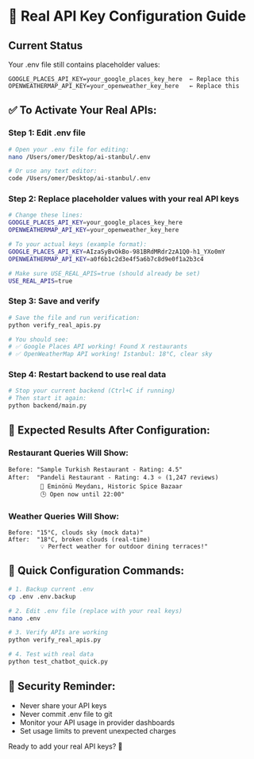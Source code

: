 # 🔑 Real API Key Configuration Guide

## Current Status
Your .env file still contains placeholder values:
```
GOOGLE_PLACES_API_KEY=your_google_places_key_here  ← Replace this
OPENWEATHERMAP_API_KEY=your_openweather_key_here   ← Replace this
```

## ✅ To Activate Your Real APIs:

### Step 1: Edit .env file
```bash
# Open your .env file for editing:
nano /Users/omer/Desktop/ai-stanbul/.env

# Or use any text editor:
code /Users/omer/Desktop/ai-stanbul/.env
```

### Step 2: Replace placeholder values with your real API keys
```bash
# Change these lines:
GOOGLE_PLACES_API_KEY=your_google_places_key_here
OPENWEATHERMAP_API_KEY=your_openweather_key_here

# To your actual keys (example format):
GOOGLE_PLACES_API_KEY=AIzaSyBvOkBo-981BRdMRdr2zA1Q0-h1_YXo0mY
OPENWEATHERMAP_API_KEY=a0f6b1c2d3e4f5a6b7c8d9e0f1a2b3c4

# Make sure USE_REAL_APIS=true (should already be set)
USE_REAL_APIS=true
```

### Step 3: Save and verify
```bash
# Save the file and run verification:
python verify_real_apis.py

# You should see:
# ✅ Google Places API working! Found X restaurants
# ✅ OpenWeatherMap API working! Istanbul: 18°C, clear sky
```

### Step 4: Restart backend to use real data
```bash
# Stop your current backend (Ctrl+C if running)
# Then start it again:
python backend/main.py
```

## 🎯 Expected Results After Configuration:

### Restaurant Queries Will Show:
```
Before: "Sample Turkish Restaurant - Rating: 4.5"
After:  "Pandeli Restaurant - Rating: 4.3 ⭐ (1,247 reviews)
         📍 Eminönü Meydanı, Historic Spice Bazaar
         🕒 Open now until 22:00"
```

### Weather Queries Will Show:
```
Before: "15°C, clouds sky (mock data)"
After:  "18°C, broken clouds (real-time)
         💡 Perfect weather for outdoor dining terraces!"
```

## 🔧 Quick Configuration Commands:

```bash
# 1. Backup current .env
cp .env .env.backup

# 2. Edit .env file (replace with your real keys)
nano .env

# 3. Verify APIs are working
python verify_real_apis.py

# 4. Test with real data
python test_chatbot_quick.py
```

## 🚨 Security Reminder:
- Never share your API keys
- Never commit .env file to git
- Monitor your API usage in provider dashboards
- Set usage limits to prevent unexpected charges

Ready to add your real API keys? 🚀
